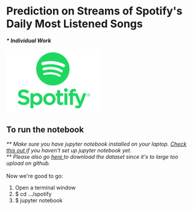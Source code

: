 # Prediction on Streams of Spotify's Daily Most Listened Songs

<i><b>* Individual Work</b></i>

<img src='./spotify/Spotify.jpg' width=250>

## To run the notebook

<i>** Make sure you have jupyter notebook installed on your laptop. <a href='https://jupyter.readthedocs.io/en/latest/install.html'>Check this out </a> 
if you haven't set up jupyter notebook yet.</i><br>
<i>** Please also go <a href='https://www.kaggle.com/edumucelli/spotifys-worldwide-daily-song-ranking'>here </a>to download the dataset since it's to large too upload on github.</i><br><br>
Now we're good to go:
<ol>
<li> Open a terminal window</li>
<li> $ cd .../spotify</li>
<li> $ jupyter notebook</li>
<ol>
